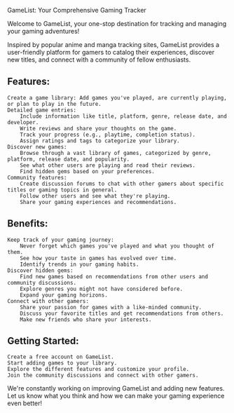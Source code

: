 GameList: Your Comprehensive Gaming Tracker

Welcome to GameList, your one-stop destination for tracking and managing your gaming adventures!

Inspired by popular anime and manga tracking sites, GameList provides a user-friendly platform for gamers to catalog their experiences, discover new titles, and connect with a community of fellow enthusiasts.

## Features:

    Create a game library: Add games you've played, are currently playing, or plan to play in the future.
    Detailed game entries:
        Include information like title, platform, genre, release date, and developer.
        Write reviews and share your thoughts on the game.
        Track your progress (e.g., playtime, completion status).
        Assign ratings and tags to categorize your library.
    Discover new games:
        Browse through a vast library of games, categorized by genre, platform, release date, and popularity.
        See what other users are playing and read their reviews.
        Find hidden gems based on your preferences.
    Community features:
        Create discussion forums to chat with other gamers about specific titles or gaming topics in general.
        Follow other users and see what they're playing.
        Share your gaming experiences and recommendations.

## Benefits:

    Keep track of your gaming journey:
        Never forget which games you've played and what you thought of them.
        See how your taste in games has evolved over time.
        Identify trends in your gaming habits.
    Discover hidden gems:
        Find new games based on recommendations from other users and community discussions.
        Explore genres you might not have considered before.
        Expand your gaming horizons.
    Connect with other gamers:
        Share your passion for games with a like-minded community.
        Discuss your favorite titles and get recommendations from others.
        Make new friends who share your interests.

## Getting Started:

    Create a free account on GameList.
    Start adding games to your library.
    Explore the different features and customize your profile.
    Join the community discussions and connect with other gamers.

We're constantly working on improving GameList and adding new features. Let us know what you think and how we can make your gaming experience even better!
